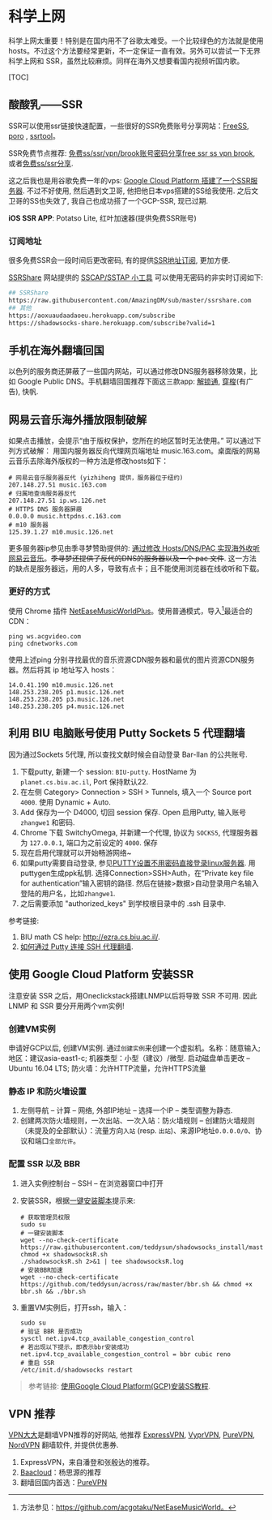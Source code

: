 # 科学上网

科学上网太重要！特别是在国内用不了谷歌太难受。一个比较绿色的方法就是使用hosts。不过这个方法要经常更新，不一定保证一直有效。另外可以尝试一下无界科学上网和 SSR，虽然比较麻烦。同样在海外又想要看国内视频听国内歌。

[TOC]


## 酸酸乳——SSR

SSR可以使用ssr链接快速配置，一些很好的SSR免费账号分享网站：[FreeSS](https://ssx.re/), [poro](http://poro.dog/) , [ssrtool](https://www.ssrtool.com/tool/free_ssr)。

SSR免费节点推荐: [免费ss/ssr/vpn/brook账号密码分享free ssr ss vpn brook](https://darrenliuwei.com/%E5%85%8D%E8%B4%B9ss-ssr%E5%88%86%E4%BA%AB.html), 或者[免费ss/ssr分享](https://sphard2.github.io/gfw/free/ssr.html).

这之后我也是用谷歌免费一年的vps: [Google Cloud Platform 搭建了一个SSR服务器](https://suiyuanjian.com/124.html). 不过不好使用, 然后遇到文卫哥, 他把他日本vps搭建的SS给我使用. 之后文卫哥的SS也失效了, 我自己也成功搭了一个GCP-SSR, 现已过期.

**iOS SSR APP**:  Potatso Lite,  红叶加速器(提供免费SSR账号)



### 订阅地址

很多免费SSR会一段时间后更改密码, 有的提供[SSR地址订阅](https://dax309.club/SSRdy.html), 更加方便.

[SSRShare](https://ssrshare.com/) 网站提供的 [SSCAP/SSTAP 小工具](https://www.ssrtool.com/tool/free_ssr ) 可以使用无密码的非实时订阅如下:

```bash
## SSRShare
https://raw.githubusercontent.com/AmazingDM/sub/master/ssrshare.com 
## 其他
https://aoxuaudaadaoeu.herokuapp.com/subscribe
https://shadowsocks-share.herokuapp.com/subscribe?valid=1
```





## 手机在海外翻墙回国

以色列的服务商还屏蔽了一些国内网站，可以通过修改DNS服务器移除效果，比如 Google Public DNS。手机翻墙回国推荐下面这三款app: [解锁通](https://www.jiesuotong.com), [穿梭](https://www.transocks.com)(有广告), 快帆.





## 网易云音乐海外播放限制破解


如果点击播放，会提示“由于版权保护，您所在的地区暂时无法使用。” 可以通过下列方式破解： 用国内服务器反向代理网页端地址 music.163.com。桌面版的网易云音乐去除海外版权的一种方法是修改hosts如下：

```shell
# 网易云音乐服务器反代 (yizhiheng 提供，服务器位于纽约)
207.148.27.51 music.163.com
# 归属地查询服务器反代
207.148.27.51 ip.ws.126.net
# HTTPS DNS 服务器屏蔽
0.0.0.0 music.httpdns.c.163.com
# m10 服务器
125.39.1.27 m10.music.126.net
```
更多服务器ip参见由季寻梦赞助提供的: [通过修改 Hosts/DNS/PAC 实现海外收听网易云音乐](https://jixun.moe/post/oversea-netease-cloud-music-by-hosts/)。~~季寻梦还提供了反代的DNS的服务器以及一个 pac 文件~~. 这一方法的缺点是服务器远，用的人多，导致有点卡；且不能使用浏览器在线收听和下载。



### 更好的方式

使用 Chrome 插件 [NetEaseMusicWorldPlus](https://github.com/nondanee/NetEaseMusicWorldPlus)。使用普通模式，导入[^1]最适合的 CDN：

```shell
ping ws.acgvideo.com
ping cdnetworks.com
```

使用上述ping 分别寻找最优的音乐资源CDN服务器和最优的图片资源CDN服务器。然后将其 ip 地址写入 hosts：

```shell
14.0.41.190 m10.music.126.net
148.253.238.205 p1.music.126.net
148.253.238.205 p3.music.126.net
148.253.238.205 p4.music.126.net
```

[^1]: 方法参见：https://github.com/acgotaku/NetEaseMusicWorld。



## 利用 BIU 电脑账号使用 Putty Sockets 5 代理翻墙

因为通过Sockets 5代理, 所以查找文献时候会自动登录 Bar-Ilan 的公共账号. 

1. 下载putty, 新建一个 session: `BIU-putty`. HostName 为 `planet.cs.biu.ac.il`, Port 保持默认22.
2. 在左侧 Category> Connection > SSH > Tunnels, 填入一个 Source port `4000`. 使用 Dynamic + Auto.
3. Add 保存为一个 D4000, 切回 session 保存. Open 启用Putty, 输入账号`zhangwe1` 和密码.
4. Chrome 下载 SwitchyOmega, 并新建一个代理, 协议为 `SOCKS5`, 代理服务器为 `127.0.0.1`, 端口为之前设定的 `4000`. 保存
5. 现在启用代理就可以开始畅游网络~
6. 如果putty需要自动登录, 参见[PUTTY设置不用密码直接登录linux服务器](https://blog.csdn.net/lincy100/article/details/7007939). 用puttygen生成ppk私钥. 选择Connection>SSH>Auth，在“Private key file for authentication”输入密钥的路径. 然后在链接>数据>自动登录用户名输入登陆的用户名，比如`zhangwe1`. 
7. 之后需要添加 "authorized_keys" 到学校根目录中的 .ssh 目录中.



参考链接: 

1. BIU math CS help: <http://ezra.cs.biu.ac.il/>.
2. [如何通过 Putty 连接 SSH 代理翻墙](https://jingpin.org/putty-ssh-tunnel/).



## 使用 Google Cloud Platform 安装SSR

注意安装 SSR 之后，用Oneclickstack搭建LNMP以后将导致 SSR 不可用. 因此 LNMP 和 SSR 要分开用两个vm实例!



### 创建VM实例

申请好GCP以后, 创建VM实例. 通过`创建实例`来创建一个虚拟机。名称：随意输入; 地区：建议asia-east1-c; 机器类型：小型（建议）/微型. 启动磁盘单击更改 – Ubuntu 16.04 LTS; 防火墙：允许HTTP流量，允许HTTPS流量



### 静态 IP 和防火墙设置

1. 左侧导航 – 计算 – 网络, 外部IP地址 – 选择一个IP – 类型调整为静态.
2. 创建两次防火墙规则，一次出站、一次入站：防火墙规则 – 创建防火墙规则（未提及的全部默认）：流量方向`入站` (resp. `出站`)、来源IP地址`0.0.0.0/0`、协议和端口`全部允许`。

   

### 配置 SSR 以及 BBR

1. 进入实例控制台 – SSH – 在浏览器窗口中打开

2. 安装SSR，根据[一键安装脚本](https://shadowsocks.be/9.html)提示来:

   ```shell
   # 获取管理员权限
   sudo su
   # 一键安装脚本
   wget --no-check-certificate https://raw.githubusercontent.com/teddysun/shadowsocks_install/master/shadowsocksR.sh
   chmod +x shadowsocksR.sh
   ./shadowsocksR.sh 2>&1 | tee shadowsocksR.log
   # 安装BBR加速
   wget --no-check-certificate https://github.com/teddysun/across/raw/master/bbr.sh && chmod +x bbr.sh && ./bbr.sh
   ```

3. 重置VM实例后，打开ssh，输入：

   ```shell
   sudo su
   # 验证 BBR 是否成功
   sysctl net.ipv4.tcp_available_congestion_control
   # 若出现以下提示，即表示bbr安装成功
   net.ipv4.tcp_available_congestion_control = bbr cubic reno
   # 重启 SSR
   /etc/init.d/shadowsocks restart
   ```

   

> 参考链接: [使用Google Cloud Platform(GCP)安装SS教程](http://www.mzh.ren/gcp-free-ss.html).



## VPN 推荐

[VPN大大](https://www.vpndada.com/best-vpns-for-china-cn/)是翻墙VPN推荐的好网站, 他推荐 [ExpressVPN](https://www.vpndada.com/go/expressvpn-cn), [VyprVPN](https://www.vpndada.com/go/vyprvpn-cn), [PureVPN](https://www.vpndada.com/go/purevpn), [NordVPN](https://www.vpndada.com/go/nordvpn-cn) 翻墙软件, 并提供优惠券.

1. ExpressVPN，来自潘登和张殷达的推荐。
2. [Baacloud](http://www.baavpn.net/)：杨思源的推荐
3. 翻墙回国内首选：[PureVPN](https://www.vpndada.com/go/purevpn) 